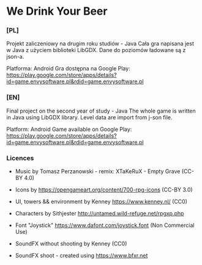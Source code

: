 # We Drink Your Beer

### [PL]
Projekt zaliczeniowy na drugim roku studiów - Java
Cała gra napisana jest w Java z użyciem biblioteki LibGDX. Dane do poziomów ładowane są z json-a. 

Platforma: Android
Gra dostępna na Google Play:
https://play.google.com/store/apps/details?id=game.envysoftware.pl&rdid=game.envysoftware.pl

### [EN]
Final project on the second year of study - Java
The whole game is written in Java using LibGDX library. Level data are import from j-son file.

Platform: Android
Game available on Google Play:
https://play.google.com/store/apps/details?id=game.envysoftware.pl&rdid=game.envysoftware.pl

  
### Licences

* Music by Tomasz Perzanowski - remix: XTaKeRuX - Empty Grave (CC-BY 4.0)

* Icons by https://opengameart.org/content/700-rpg-icons (CC-BY 3.0)

* UI, towers && environment by Kenney https://www.kenney.nl/ (CC0)

* Characters by Sithjester http://untamed.wild-refuge.net/rpgxp.php

* Font "Joystick" https://www.dafont.com/joystick.font (Non Commercial Use)

* SoundFX without shooting by Kenney (CC0)

* SoundFX shoot - created using https://www.bfxr.net
